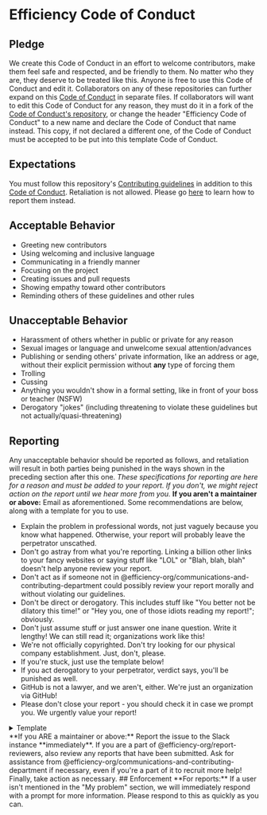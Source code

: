 [contributing]: CONTRIBUTING.md
[code-of-conduct]: https://github.com/JavascriptLearner815/oss-enterprise/blob/master/CODE_OF_CONDUCT.md
[reporting]: https://github.com/JavascriptLearner815/oss-enterprise/blob/master/CODE_OF_CONDUCT.md#reporting

# Efficiency Code of Conduct
## Pledge 
We create this Code of Conduct in an effort to welcome contributors, make them feel safe and respected, and be friendly to them.
No matter who they are, they deserve to be treated like this.
Anyone is free to use this Code of Conduct and edit it. Collaborators on any of these repositories can further expand on this [Code of Conduct][code-of-conduct] in separate files. If collaborators will want to edit this Code of Conduct for any reason, they must do it in a fork of the [Code of Conduct's repository][code-of-conduct], or change the header "Efficiency Code of Conduct" to a new name and declare the Code of Conduct that name instead. This copy, if not declared a different one, of the Code of Conduct must be accepted to be put into this template Code of Conduct.
## Expectations
You must follow this repository's [Contributing guidelines][contributing] in addition to this [Code of Conduct][code-of-conduct].
Retaliation is not allowed. Please go [here][reporting] to learn how to report them instead. 
## Acceptable Behavior
- Greeting new contributors 
- Using welcoming and inclusive language
- Communicating in a friendly manner
- Focusing on the project 
- Creating issues and pull requests 
- Showing empathy toward other contributors
- Reminding others of these guidelines and other rules
## Unacceptable Behavior
- Harassment of others whether in public or private for any reason
- Sexual images or language and unwelcome sexual attention/advances
- Publishing or sending others' private information, like an address or age, without their explicit permission without **any** type of forcing them
- Trolling
- Cussing
- Anything you wouldn't show in a formal setting, like in front of your boss or teacher (NSFW)
- Derogatory "jokes" (including threatening to violate these guidelines but not actually/quasi-threatening)
## Reporting
Any unacceptable behavior should be reported as follows, and retaliation will result in both parties being punished in the ways shown in the preceding section after this one.
*These specifications for reporting are here for a reason and must be added to your report. If you don't, we might reject action on the report until we hear more from you.*
**If you aren't a maintainer or above:**
Email as aforementioned. Some recommendations are below, along with a template for you to use.
- Explain the problem in professional words, not just vaguely because you know what happened. Otherwise, your report will probably leave the perpetrator unscathed.
- Don't go astray from what you're reporting. Linking a billion other links to your fancy websites or saying stuff like "LOL" or "Blah, blah, blah" doesn't help anyone review your report.
- Don't act as if someone not in @efficiency-org/communications-and-contributing-department could possibly review your report morally and without violating our guidelines.
- Don't be direct or derogatory. This includes stuff like "You better not be dilatory this time!" or "Hey you, one of those idiots reading my report!"; obviously.
- Don't just assume stuff or just answer one inane question. Write it lengthy! We can still read it; organizations work like this!
- We're not officially copyrighted. Don't try looking for our physical company establishment. Just, don't, please.
- If you're stuck, just use the template below!
- If you act derogatory to your perpetrator, verdict says, you'll be punished as well.
- GitHub is not a lawyer, and we aren't, either. We're just an organization via GitHub!
- Please don't close your report - you should check it in case we prompt you. We urgently value your report!
<details>
  <summary>Template</summary>
  My problem:
  (EX: https://github.com/SomeGitHubUser spread spamming and was derogatory. Then, they just swore and didn't evoke themself.)
  What I've tried:
  (EX: Warning them about violating the guidelines, but they just proceeded more aggressively. Trying to tone down the heated violation didn't have any avail, either.)
  What you can do:
  (EX: Try assessing the problem, perhaps punishing them if the perpetrating proceeds.)
  Don't fill this out:
  (EX: )
  I didn't fill that out:
  (EX: Yes, of course! I oblige!)
  Additional information:
  (EX: Source: https://github.com/efficiency-org/some-efficient-project/pulls/891.)
</details>
**If you ARE a maintainer or above:**
Report the issue to the Slack instance **immediately**. If you are a part of @efficiency-org/report-reviewers, also review any reports that have been submitted. Ask for assistance from @efficiency-org/communications-and-contributing-department if necessary, even if you're a part of it to recruit more help! Finally, take action as necessary.
## Enforcement
**For reports:**
If a user isn't mentioned in the "My problem" section, we will immediately respond with a prompt for more information. Please respond to this as quickly as you can.
<!-- etc. -->
